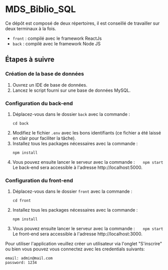 # MDS_Biblio_SQL

Ce dépôt est composé de deux répertoires, il est conseillé de travailler sur deux terminaux à la fois.

- `front` : compilé avec le framework ReactJs
- `back` : compilé avec le framework Node JS

## Étapes à suivre

### Création de la base de données

1. Ouvrez un IDE de base de données.
2. Lancez le script fourni sur une base de données MySQL.

### Configuration du back-end

1. Déplacez-vous dans le dossier `back` avec la commande :
   ```
   cd back
   ```
2. Modifiez le fichier `.env` avec les bons identifiants (ce fichier a été laissé en clair pour faciliter la tâche).
3. Installez tous les packages nécessaires avec la commande :
   ```
   npm install
   ```
4. Vous pouvez ensuite lancer le serveur avec la commande :
   `   npm start`
   Le back-end sera accessible à l'adresse http://localhost:5000.

### Configuration du front-end

1. Déplacez-vous dans le dossier `front` avec la commande :
   ```
   cd front
   ```
2. Installez tous les packages nécessaires avec la commande :
   ```
   npm install
   ```
3. Vous pouvez ensuite lancer le serveur avec la commande :
   `   npm start`
   Le front-end sera accessible à l'adresse http://localhost:3000.

Pour utiliser l'application veuillez créer un utilisateur via l'onglet "S'inscrire" ou bien vous pouvez vous connectez avec les credentials suivants:

```
email: admin@mail.com
password: 1234
```
